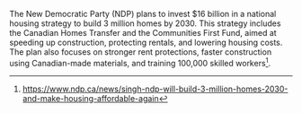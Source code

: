 The New Democratic Party (NDP) plans to invest $16 billion in a national housing strategy to build 3 million homes by 2030. This strategy includes the Canadian Homes Transfer and the Communities First Fund, aimed at speeding up construction, protecting rentals, and lowering housing costs. The plan also focuses on stronger rent protections, faster construction using Canadian-made materials, and training 100,000 skilled workers[^1].

[^1]: https://www.ndp.ca/news/singh-ndp-will-build-3-million-homes-2030-and-make-housing-affordable-again
